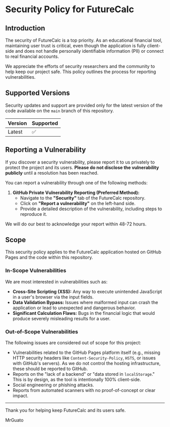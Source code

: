 # Security Policy for FutureCalc

## Introduction

The security of FutureCalc is a top priority. As an educational financial tool, maintaining user trust is critical, even though the application is fully client-side and does not handle personally identifiable information (PII) or connect to real financial accounts.

We appreciate the efforts of security researchers and the community to help keep our project safe. This policy outlines the process for reporting vulnerabilities.

## Supported Versions

Security updates and support are provided only for the latest version of the code available on the `main` branch of this repository.

| Version | Supported          |
| ------- | ------------------ |
| Latest  | :white_check_mark: |

## Reporting a Vulnerability

If you discover a security vulnerability, please report it to us privately to protect the project and its users. **Please do not disclose the vulnerability publicly** until a resolution has been reached.

You can report a vulnerability through one of the following methods:

1.  **GitHub Private Vulnerability Reporting (Preferred Method):**
    *   Navigate to the **"Security"** tab of the FutureCalc repository.
    *   Click on **"Report a vulnerability"** on the left-hand side.
    *   Provide a detailed description of the vulnerability, including steps to reproduce it.

We will do our best to acknowledge your report within 48-72 hours.

## Scope

This security policy applies to the FutureCalc application hosted on GitHub Pages and the code within this repository.

### In-Scope Vulnerabilities

We are most interested in vulnerabilities such as:

*   **Cross-Site Scripting (XSS):** Any way to execute unintended JavaScript in a user's browser via the input fields.
*   **Data Validation Bypass:** Issues where malformed input can crash the application or lead to unexpected and dangerous behavior.
*   **Significant Calculation Flaws:** Bugs in the financial logic that would produce severely misleading results for a user.

### Out-of-Scope Vulnerabilities

The following issues are considered out of scope for this project:

*   Vulnerabilities related to the GitHub Pages platform itself (e.g., missing HTTP security headers like `Content-Security-Policy`, `HSTS`, or issues with GitHub's servers). As we do not control the hosting infrastructure, these should be reported to GitHub.
*   Reports on the "lack of a backend" or "data stored in `localStorage`." This is by design, as the tool is intentionally 100% client-side.
*   Social engineering or phishing attacks.
*   Reports from automated scanners with no proof-of-concept or clear impact.

---

Thank you for helping keep FutureCalc and its users safe.

MrGuato 
